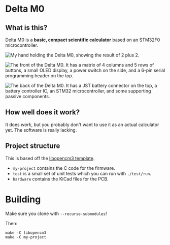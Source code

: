 # Delta M0

## What is this?

Delta M0 is a **basic, compact scientific calculator** based on an STM32F0
microcontroller.

![My hand holding the Delta M0, showing the result of 2 plus 2.](img/holding.jpg)

![The front of the Delta M0. It has a matrix of 4 columns and 5 rows of buttons, a small OLED display, a power switch on the side, and a 6-pin serial programming header on the top.](img/front.jpg)

![The back of the Delta M0. It has a JST battery connector on the top, a battery controller IC, an STM32 microcontroller, and some supporting passive components.](img/back.jpg)

## How well does it work?

It does _work_, but you probably don't want to use it as an actual calculator
yet. The software is really lacking.

## Project structure

This is based off the
[libopencm3 template](https://github.com/libopencm3/libopencm3-template).

  - `my-project` contains the C code for the firmware.
  - `test` is a small set of unit tests which you can run with `./test/run`.
  - `hardware` contains the KiCad files for the PCB. 

# Building

Make sure you clone with `--recurse-submodules`!

Then:

```
make -C libopencm3
make -C my-project
```
